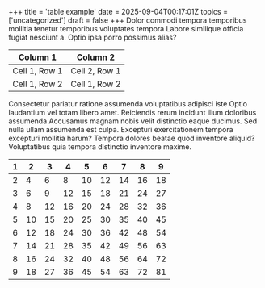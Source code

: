 +++
title = 'table example'
date = 2025-09-04T00:17:01Z
topics = ['uncategorized']
draft = false
+++
Dolor commodi tempora temporibus mollitia tenetur temporibus voluptates tempora Labore similique officia fugiat nesciunt a. Optio ipsa porro possimus alias?

| Column 1      | Column 2      |
| ------------- | ------------- |
| Cell 1, Row 1 | Cell 2, Row 1 |
| Cell 1, Row 2 | Cell 1, Row 2 |

Consectetur pariatur ratione assumenda voluptatibus adipisci iste Optio laudantium vel totam libero amet. Reiciendis rerum incidunt illum doloribus assumenda Accusamus magnam nobis velit distinctio eaque ducimus. Sed nulla ullam assumenda est culpa. Excepturi exercitationem tempora excepturi mollitia harum? Tempora dolores beatae quod inventore aliquid? Voluptatibus quia tempora distinctio inventore maxime.

| 1 | 2 | 3 | 4 | 5 | 6 | 7 | 8 | 9 |
| --- | --- | --- | --- | --- | --- | --- | --- | --- |
| 2 | 4 | 6 | 8 | 10 | 12 | 14 | 16 | 18 |
| 3 | 6 | 9 | 12 | 15 | 18 | 21 | 24 | 27 |
| 4 | 8 | 12 | 16 | 20 | 24 | 28 | 32 | 36 |
| 5 | 10 | 15 | 20 | 25 | 30 | 35 | 40 | 45 |
| 6 | 12 | 18 | 24 | 30 | 36 | 42 | 48 | 54 |
| 7 | 14 | 21 | 28 | 35 | 42 | 49 | 56 | 63 |
| 8 | 16 | 24 | 32 | 40 | 48 | 56 | 64 | 72 |
| 9 | 18 | 27 | 36 | 45 | 54 | 63 | 72 | 81 |


